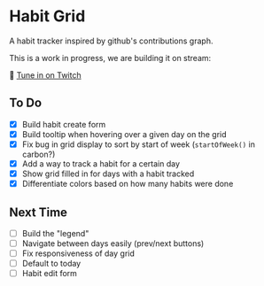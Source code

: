 # Habit Grid 

<!-- https://github.com/austenc/habitgrid -->

A habit tracker inspired by github's contributions graph.

This is a work in progress, we are building it on stream:

🎥 [Tune in on Twitch](https://twitch.tv/austencam)

## To Do

- [x] Build habit create form
- [x] Build tooltip when hovering over a given day on the grid
- [x] Fix bug in grid display to sort by start of week (`startOfWeek()` in carbon?)
- [x] Add a way to track a habit for a certain day
- [x] Show grid filled in for days with a habit tracked
- [x] Differentiate colors based on how many habits were done

## Next Time
- [ ] Build the "legend"
- [ ] Navigate between days easily (prev/next buttons)
- [ ] Fix responsiveness of day grid
- [ ] Default to today
- [ ] Habit edit form